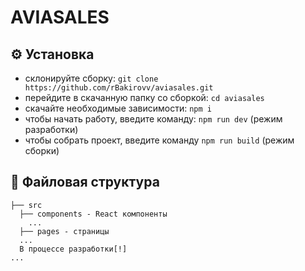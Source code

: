 # AVIASALES
## :gear: Установка
* склонируйте сборку: ```git clone https://github.com/rBakirovv/aviasales.git```
* перейдите в скачанную папку со сборкой: ```cd aviasales```
* скачайте необходимые зависимости: ```npm i```
* чтобы начать работу, введите команду: ```npm run dev``` (режим разработки)
* чтобы собрать проект, введите команду ```npm run build``` (режим сборки)

## :open_file_folder: Файловая структура
```
├── src
  ├── components - React компоненты
    ...
  ├── pages - страницы
  ...
  В процессе разработки[!]
...
```